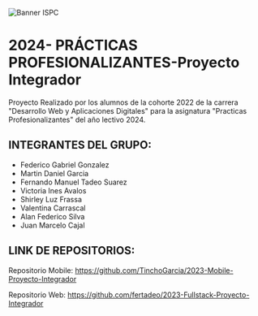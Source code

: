 ![Banner ISPC](https://github.com/fertadeo/2023-Fullstack-Proyecto-Integrador/blob/main/Imagenes-README.md/banner-ispc.png)

# 2024- PRÁCTICAS PROFESIONALIZANTES-Proyecto Integrador

Proyecto Realizado por los alumnos de la cohorte 2022 de la carrera "Desarrollo Web y Aplicaciones Digitales" para la asignatura "Practicas Profesionalizantes" del año lectivo 2024.

## INTEGRANTES DEL GRUPO:
- Federico Gabriel Gonzalez
- Martin Daniel Garcia
- Fernando Manuel Tadeo Suarez
- Victoria Ines Avalos
- Shirley Luz Frassa
- Valentina Carrascal
- Alan Federico Silva
- Juan Marcelo Cajal

## LINK DE REPOSITORIOS:

Repositorio Mobile:
https://github.com/TinchoGarcia/2023-Mobile-Proyecto-Integrador

Repositorio Web: 
https://github.com/fertadeo/2023-Fullstack-Proyecto-Integrador
